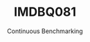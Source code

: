 ---
layout: docu
title: IMDBQ081
subtitle: Continuous Benchmarking
selected: IMDB
expanded: Benchmarking
benchmark: /individual_results/IMDBQ081.html
---